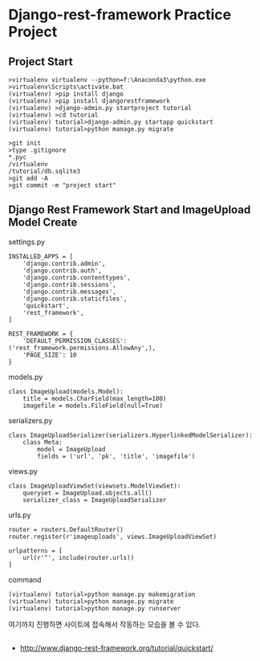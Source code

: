 # Django-rest-framework Practice Project

## Project Start
```
>virtualenv virtualenv --python=f:\Anaconda3\python.exe
>virtualenv\Scripts\activate.bat
(virtualenv) >pip install django
(virtualenv) >pip install djangorestframework
(virtualenv) >django-admin.py startproject tutorial
(virtualenv) >cd tutorial
(virtualenv) tutorial>django-admin.py startapp quickstart
(virtualenv) tutorial>python manage.py migrate

>git init
>type .gitignore
*.pyc
/virtualenv
/tutorial/db.sqlite3
>git add -A
>git commit -m "project start"
```

## Django Rest Framework Start and ImageUpload Model Create
settings.py

```
INSTALLED_APPS = [
    'django.contrib.admin',
    'django.contrib.auth',
    'django.contrib.contenttypes',
    'django.contrib.sessions',
    'django.contrib.messages',
    'django.contrib.staticfiles',
    'quickstart',
    'rest_framework',
]

REST_FRAMEWORK = {
    'DEFAULT_PERMISSION_CLASSES': ('rest_framework.permissions.AllowAny',),
    'PAGE_SIZE': 10
}
```

models.py
```
class ImageUpload(models.Model):
    title = models.CharField(max_length=100)
    imagefile = models.FileField(null=True)
```

serializers.py
```
class ImageUploadSerializer(serializers.HyperlinkedModelSerializer):
    class Meta:
        model = ImageUpload
        fields = ('url', 'pk', 'title', 'imagefile')
```

views.py
```
class ImageUploadViewSet(viewsets.ModelViewSet):
    queryset = ImageUpload.objects.all()
    serializer_class = ImageUploadSerializer
```

urls.py
```
router = routers.DefaultRouter()
router.register(r'imageuploads', views.ImageUploadViewSet)

urlpatterns = [
    url(r'^', include(router.urls))
]
```

command
```
(virtualenv) tutorial>python manage.py makemigration
(virtualenv) tutorial>python manage.py migrate
(virtualenv) tutorial>python manage.py runserver
```

여기까지 진행하면 사이트에 접속해서 작동하는 모습을 볼 수 있다.

##
- http://www.django-rest-framework.org/tutorial/quickstart/